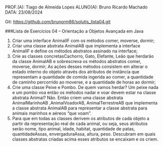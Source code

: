 PROF.(A): Tiago de Almeida Lopes
ALUNO(A): Bruno Ricardo Machado
DATA: 23/08/2024

Git: https://github.com/brunorm86/solutis_lista04.git

###Lista de Exercícios 04 – Orientação a Objetos Avançada em Java

1. Criar uma interface AnimalIF com os métodos comer, moverse, dormir;
2. Criar uma classe abstrata AnimalAB que implementa a interface AnimalIF e define os métodos abstratos assinado na interface;
3. Crie as classes concretasCachorro, Gato, Elefante, Leão que herdarão da classe AnimalAB e sobrescreva os métodos abstratos comer, moverse, dormir; As ações desses métodos consistem em alterar o estado interno do objeto através dos atributos de instância que representam a quantidade de comida ingerida ao comer, a quantidade de caminho percorrido ao moverse, e a quantidade de horas ao dormir;
4. Crie uma classe Peixe e Pombo. De quem vamos herdar? Um peixe nada e um pombo voa então os métodos nadar e voar devem estar na classe abstrata Animal? Não. Então criem uma classe abstrata AnimalMarinhoAB ,AnimalVoadorAB, AnimalTerrestreAB que implementa a classe abstrata AnimalAB para representar a classe abstrata para animais marinhos e aéreos “que voam”.
5. Para que em todas as classes derivem os atributos de cada objeto a partir da representação real de cada animal, ou seja, seus atributos serão nome, tipo animal, idade, habitat, quantidade de patas, quantidadeAssas, envergaduraAssa, altura, peso. Descubram em quais classes abstratas criadas acima esses atributos se encaixam e os criem.
